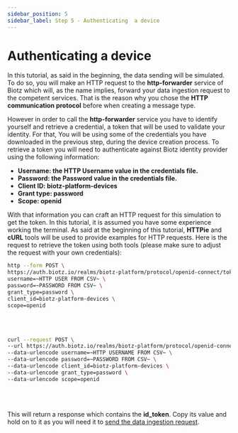 ```yaml
---
sidebar_position: 5
sidebar_label: Step 5 - Authenticating  a device
---
```


# Authenticating a device


In this tutorial, as said in the beginning, the data sending will be simulated. To do so, you will make an HTTP request to the **http-forwarder** service of Biotz which will, as the name implies, forward your data ingestion request to the competent services. That is the reason why you chose the **HTTP communication protocol** before when creating a message type.


However in order to call the **http-forwarder** service you have to identify yourself and retrieve a credential, a token that will be used to validate your identity. For that, You will be using some of the credentials you have downloaded in the previous step, during the device creation process. To retrieve a token you will need to authenticate against Biotz identity provider using the following information:

- **Username: the HTTP Username value in the credentials file.**
- **Password: the Password value in the credentials file.**
- **Client ID: biotz-platform-devices**
- **Grant type: password**
- **Scope: openid**

With that information you can craft an HTTP request for this simulation to get the token. In this tutorial, it is assumed you have some experience working the terminal. As said at the beginning of this tutorial, **HTTPie** and **cURL** tools will be used to provide examples for HTTP requests. Here is the request to retrieve the token using both tools (please make sure to adjust the request with your own credentials):

	
```bash title="HTTPie"
http --form POST \
https://auth.biotz.io/realms/biotz-platform/protocol/openid-connect/token \
username=~HTTP USER FROM CSV~ \
password=~PASSWORD FROM CSV~ \
grant_type=password \
client_id=biotz-platform-devices \
scope=openid 
```
<br></br>

```bash title="cURL"
curl --request POST \
--url https://auth.biotz.io/realms/biotz-platform/protocol/openid-connect/token \
--data-urlencode username=~HTTP USERNAME FROM CSV~ \
--data-urlencode password=~PASSWORD FROM CSV~ \
--data-urlencode client_id=biotz-platform-devices \
--data-urlencode grant_type=password \
--data-urlencode scope=openid
```
<br></br>

This will return a response which contains the **id_token**. Copy its value and hold on to it as you will need it to <a href="./Step 6 - Sending a data ingestion request" target="_self">send the data ingestion request</a>.
‍